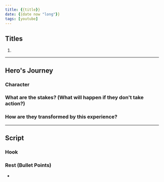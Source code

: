 ```yaml
---
title: {{title}}
date: {{date now "long"}}
tags: [youtube]
---
```

## Titles

1.

---
## Hero's Journey

### Character

### What are the stakes? (What will happen if they don't take action?)

### How are they transformed by this experience?

---
## Script

### Hook

### Rest (Bullet Points)

-
